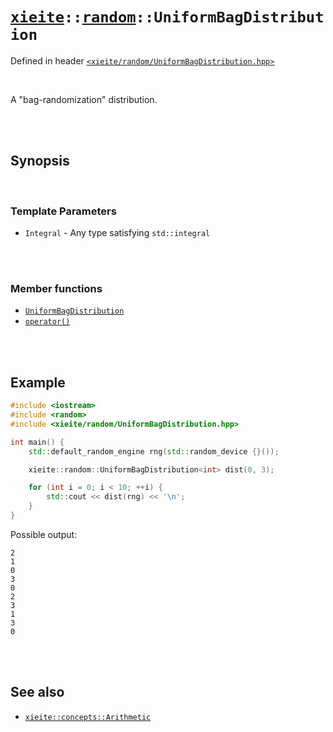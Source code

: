 # [`xieite`](../../README.md)`::`[`random`](../../docs/random.md)`::UniformBagDistribution`
Defined in header [`<xieite/random/UniformBagDistribution.hpp>`](../../include/xieite/random/UniformBagDistribution.hpp)

<br/>

A "bag-randomization" distribution.

<br/><br/>

## Synopsis

<br/>

### Template Parameters
- `Integral` - Any type satisfying `std::integral`

<br/><br/>

### Member functions
- [`UniformBagDistribution`](../../docs/random/UniformBagDistribution/constructor.md)
- [`operator()`](../../docs/random/UniformBagDistribution/operatorCall.md)

<br/><br/>

## Example
```cpp
#include <iostream>
#include <random>
#include <xieite/random/UniformBagDistribution.hpp>

int main() {
	std::default_random_engine rng(std::random_device {}());

	xieite::random::UniformBagDistribution<int> dist(0, 3);

	for (int i = 0; i < 10; ++i) {
		std::cout << dist(rng) << '\n';
	}
}
```
Possible output:
```
2
1
0
3
0
2
3
1
3
0
```

<br/><br/>

## See also
- [`xieite::concepts::Arithmetic`](../../docs/concepts/Arithmetic.md)
